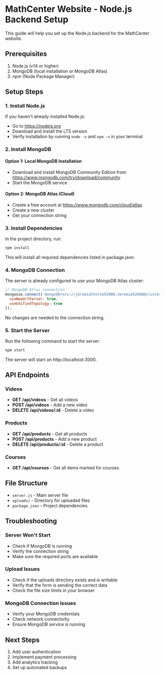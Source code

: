 # MathCenter Website - Node.js Backend Setup

This guide will help you set up the Node.js backend for the MathCenter website.

## Prerequisites

1. Node.js (v14 or higher)
2. MongoDB (local installation or MongoDB Atlas)
3. npm (Node Package Manager)

## Setup Steps

### 1. Install Node.js

If you haven't already installed Node.js:
- Go to https://nodejs.org
- Download and install the LTS version
- Verify installation by running `node -v` and `npm -v` in your terminal

### 2. Install MongoDB

#### Option 1: Local MongoDB Installation
- Download and install MongoDB Community Edition from https://www.mongodb.com/try/download/community
- Start the MongoDB service

#### Option 2: MongoDB Atlas (Cloud)
- Create a free account at https://www.mongodb.com/cloud/atlas
- Create a new cluster
- Get your connection string

### 3. Install Dependencies

In the project directory, run:

```bash
npm install
```

This will install all required dependencies listed in package.json.

### 4. MongoDB Connection

The server is already configured to use your MongoDB Atlas cluster:

```javascript
// MongoDB Atlas connection
mongoose.connect('mongodb+srv://jeremiahtetteh2008:Jeremiah2008@cluster0.8yezoph.mongodb.net/mathcenter', {
  useNewUrlParser: true,
  useUnifiedTopology: true
});
```

No changes are needed to the connection string.

### 5. Start the Server

Run the following command to start the server:

```bash
npm start
```

The server will start on http://localhost:3000.

## API Endpoints

### Videos

- **GET /api/videos** - Get all videos
- **POST /api/videos** - Add a new video
- **DELETE /api/videos/:id** - Delete a video

### Products

- **GET /api/products** - Get all products
- **POST /api/products** - Add a new product
- **DELETE /api/products/:id** - Delete a product

### Courses

- **GET /api/courses** - Get all items marked for courses

## File Structure

- `server.js` - Main server file
- `uploads/` - Directory for uploaded files
- `package.json` - Project dependencies

## Troubleshooting

### Server Won't Start

- Check if MongoDB is running
- Verify the connection string
- Make sure the required ports are available

### Upload Issues

- Check if the uploads directory exists and is writable
- Verify that the form is sending the correct data
- Check the file size limits in your browser

### MongoDB Connection Issues

- Verify your MongoDB credentials
- Check network connectivity
- Ensure MongoDB service is running

## Next Steps

1. Add user authentication
2. Implement payment processing
3. Add analytics tracking
4. Set up automated backups